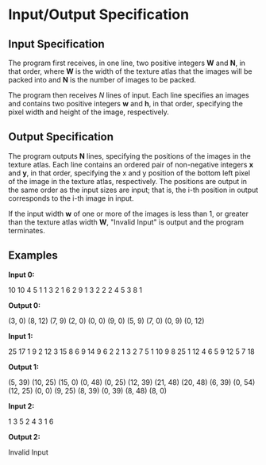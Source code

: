 # Input/Output Specification



## Input Specification

The program first receives, in one line, two positive integers **W** and **N**, in that order, where **W** is the width of the texture atlas that the images will be packed into and **N** is the number of images to be packed.

The program then receives *N* lines of input. Each line specifies an images and contains two positive integers **w** and **h**, in that order, specifying the pixel width and height of the image, respectively.

## Output Specification

The program outputs **N** lines, specifying the positions of the images in the texture atlas. Each line contains an ordered pair of non-negative integers **x** and **y**, in that order, specifying the x and y position of the bottom left pixel of the image in the texture atlas, respectively. The positions are output in the same order as the input sizes are input; that is, the i-th position in output corresponds to the i-th image in input. 

If the input width **w** of one or more of the images is less than 1, or greater than the texture atlas width **W**, "Invalid Input" is output and the program terminates.

## Examples

**Input 0:**

10 10
4 5
1 1
3 2
1 6
2 9
1 3
2 2
2 4
5 3
8 1

**Output 0:**

(3, 0)
(8, 12)
(7, 9)
(2, 0)
(0, 0)
(9, 0)
(5, 9)
(7, 0)
(0, 9)
(0, 12)

**Input 1:**

25 17
1 9
2 12
3 15
8 6
9 14
9 6
2 2
1 3
2 7
5 1
10 9
8 25
1 12
4 6
5 9
12 5
7 18

**Output 1:**

(5, 39)
(10, 25)
(15, 0)
(0, 48)
(0, 25)
(12, 39)
(21, 48)
(20, 48)
(6, 39)
(0, 54)
(12, 25)
(0, 0)
(9, 25)
(8, 39)
(0, 39)
(8, 48)
(8, 0)

**Input 2:**

1 3
5 2
4 3
1 6

**Output 2:**

Invalid Input